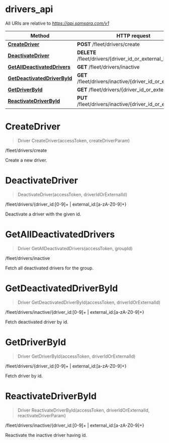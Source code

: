 # drivers_api

All URIs are relative to *https://api.samsara.com/v1*

Method | HTTP request | Description
------------- | ------------- | -------------
[**CreateDriver**](drivers_api.md#CreateDriver) | **POST** /fleet/drivers/create | /fleet/drivers/create
[**DeactivateDriver**](drivers_api.md#DeactivateDriver) | **DELETE** /fleet/drivers/{driver_id_or_external_id} | /fleet/drivers/{driver_id:[0-9]+ | external_id:[a-zA-Z0-9]+}
[**GetAllDeactivatedDrivers**](drivers_api.md#GetAllDeactivatedDrivers) | **GET** /fleet/drivers/inactive | /fleet/drivers/inactive
[**GetDeactivatedDriverById**](drivers_api.md#GetDeactivatedDriverById) | **GET** /fleet/drivers/inactive/{driver_id_or_external_id} | /fleet/drivers/inactive/{driver_id:[0-9]+ | external_id:[a-zA-Z0-9]+}
[**GetDriverById**](drivers_api.md#GetDriverById) | **GET** /fleet/drivers/{driver_id_or_external_id} | /fleet/drivers/{driver_id:[0-9]+ | external_id:[a-zA-Z0-9]+}
[**ReactivateDriverById**](drivers_api.md#ReactivateDriverById) | **PUT** /fleet/drivers/inactive/{driver_id_or_external_id} | /fleet/drivers/inactive/{driver_id:[0-9]+ | external_id:[a-zA-Z0-9]+}


<a name="CreateDriver"></a>
# **CreateDriver**
> Driver CreateDriver(accessToken, createDriverParam)

/fleet/drivers/create

Create a new driver.
<a name="DeactivateDriver"></a>
# **DeactivateDriver**
> DeactivateDriver(accessToken, driverIdOrExternalId)

/fleet/drivers/{driver_id:[0-9]+ | external_id:[a-zA-Z0-9]+}

Deactivate a driver with the given id.
<a name="GetAllDeactivatedDrivers"></a>
# **GetAllDeactivatedDrivers**
> Driver GetAllDeactivatedDrivers(accessToken, groupId)

/fleet/drivers/inactive

Fetch all deactivated drivers for the group.
<a name="GetDeactivatedDriverById"></a>
# **GetDeactivatedDriverById**
> Driver GetDeactivatedDriverById(accessToken, driverIdOrExternalId)

/fleet/drivers/inactive/{driver_id:[0-9]+ | external_id:[a-zA-Z0-9]+}

Fetch deactivated driver by id.
<a name="GetDriverById"></a>
# **GetDriverById**
> Driver GetDriverById(accessToken, driverIdOrExternalId)

/fleet/drivers/{driver_id:[0-9]+ | external_id:[a-zA-Z0-9]+}

Fetch driver by id.
<a name="ReactivateDriverById"></a>
# **ReactivateDriverById**
> Driver ReactivateDriverById(accessToken, driverIdOrExternalId, reactivateDriverParam)

/fleet/drivers/inactive/{driver_id:[0-9]+ | external_id:[a-zA-Z0-9]+}

Reactivate the inactive driver having id.
